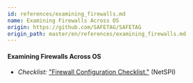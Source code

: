 ```yaml
---
id: references/examining_firewalls.md
name: Examining Firewalls Across OS
origin: https://github.com/SAFETAG/SAFETAG
origin_path: master/en/references/examining_firewalls.md
---
```

#### Examining Firewalls Across OS

  * *Checklist:* ["Firewall Configuration Checklist."](https://www.netspi.com/Portals/0/docs/Blog_Documents/EH_Firewalls/Firewall_Audit_Checklist_Short_v1.pdf) (NetSPI)




